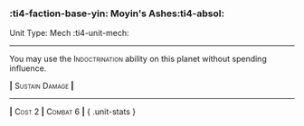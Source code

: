 ### :ti4-faction-base-yin: **Moyin's Ashes**:ti4-absol:

Unit Type: Mech :ti4-unit-mech:

---

You may use the <span style="font-variant:small-caps;">Indoctrination</span> ability on this planet without spending influence.

__|__ <span style="font-variant:small-caps;">Sustain Damage</span> __|__

---

__|__ <span style="font-variant:small-caps;">Cost 2</span> __|__ <span style="font-variant:small-caps;">Combat 6</span> __|__
{ .unit-stats }
